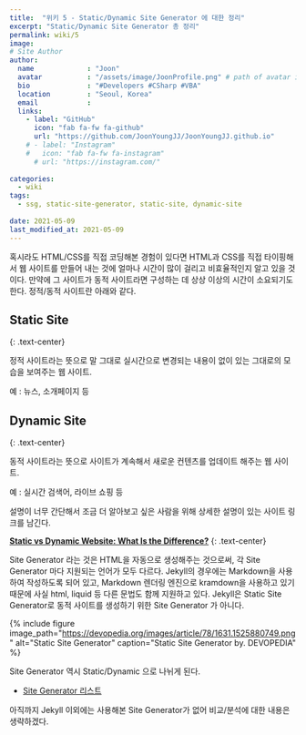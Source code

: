 ```yaml
---
title:  "위키 5 - Static/Dynamic Site Generator 에 대한 정리"
excerpt: "Static/Dynamic Site Generator 총 정리"
permalink: wiki/5
image: 
# Site Author
author:
  name             : "Joon"
  avatar           : "/assets/image/JoonProfile.png" # path of avatar image, e.g. "/assets/images/bio-photo.jpg"
  bio              : "#Developers #CSharp #VBA"
  location         : "Seoul, Korea"
  email            :
  links:
    - label: "GitHub"
      icon: "fab fa-fw fa-github"
      url: "https://github.com/JoonYoungJJ/JoonYoungJJ.github.io"
    # - label: "Instagram"
    #   icon: "fab fa-fw fa-instagram"
      # url: "https://instagram.com/"
      
categories:
  - wiki
tags:
  - ssg, static-site-generator, static-site, dynamic-site
 
date: 2021-05-09
last_modified_at: 2021-05-09
---
```


혹시라도 HTML/CSS를 직접 코딩해본 경험이 있다면 HTML과 CSS를 직접 타이핑해서 웹 사이트를 만들어 내는 것에 얼마나 시간이 많이 걸리고 비효율적인지 알고 있을 것이다. 만약에 그 사이트가 동적 사이트라면 구성하는 데 상상 이상의 시간이 소요되기도 한다. 정적/동적 사이트란 아래와 같다.  

## Static Site
{: .text-center}  

정적 사이트라는 뜻으로 말 그대로 실시간으로 변경되는 내용이 없이 있는 그대로의 모습을 보여주는 웹 사이트. 

예 : 뉴스, 소개페이지 등  

## Dynamic Site
{: .text-center}  

동적 사이트라는 뜻으로 사이트가 계속해서 새로운 컨텐츠를 업데이트 해주는 웹 사이트. 

예 : 실시간 검색어, 라이브 쇼핑 등  

설명이 너무 간단해서 조금 더 알아보고 싶은 사람을 위해 상세한 설명이 있는 사이트 링크를 남긴다.  

[**Static vs Dynamic Website: What Is the Difference?**](https://wpamelia.com/static-vs-dynamic-website/#:~:text=Static%20websites%20are%20ones%20that,databases%20in%20addition%20to%20HTML.)
{: .text-center}  

Site Generator 라는 것은 HTML을 자동으로 생성해주는 것으로써, 각 Site Generator 마다 지원되는 언어가 모두 다르다. Jekyll의 경우에는 Markdown을 사용하여 작성하도록 되어 있고, Markdown 렌더링 엔진으로 kramdown을 사용하고 있기 때문에 사실 html, liquid 등 다른 문법도 함께 지원하고 있다. Jekyll은 Static Site Generator로 동적 사이트를 생성하기 위한 Site Generator 가 아니다. 

{% include figure image_path="https://devopedia.org/images/article/78/1631.1525880749.png" alt="Static Site Generator" caption="Static Site Generator by. DEVOPEDIA" %}  

Site Generator 역시 Static/Dynamic 으로 나뉘게 된다.   

- [Site Generator 리스트](https://jamstack.org/generators/)  

아직까지 Jekyll 이외에는 사용해본 Site Generator가 없어 비교/분석에 대한 내용은 생략하겠다.  





